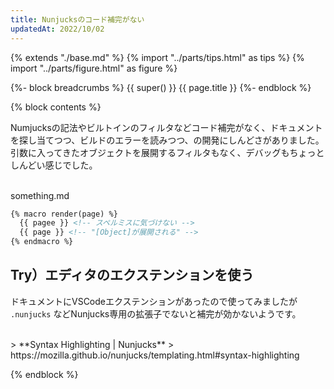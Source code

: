 ```yaml
---
title: Nunjucksのコード補完がない
updatedAt: 2022/10/02
---
```


{% extends "./base.md" %}
{% import "../parts/tips.html" as tips %}
{% import "../parts/figure.html" as figure %}

{%- block breadcrumbs %}
  {{ super() }}
  <span>{{ page.title }}</span>
{%- endblock %}

{% block contents %}

Numjucksの記法やビルトインのフィルタなどコード補完がなく、ドキュメントを探し当てつつ、ビルドのエラーを読みつつ、の開発にしんどさがありました。引数に入ってきたオブジェクトを展開するフィルタもなく、デバッグもちょっとしんどい感じでした。

<br>

<div class="code-title">something.md</div>

```html
{% macro render(page) %}
  {{ pagee }} <!-- スペルミスに気づけない -->
  {{ page }} <!-- "[Object]が展開される" -->
{% endmacro %}
```

## Try）エディタのエクステンションを使う

ドキュメントにVSCodeエクステンションがあったので使ってみましたが `.nunjucks` などNunjucks専用の拡張子でないと補完が効かないようです。

<br>
> **Syntax Highlighting | Nunjucks**  
> https://mozilla.github.io/nunjucks/templating.html#syntax-highlighting
<br>

{% endblock %}

